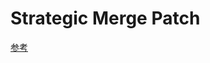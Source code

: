 # Strategic Merge Patch

[参考](https://github.com/kubernetes/community/blob/master/contributors/devel/sig-api-machinery/strategic-merge-patch.md)

